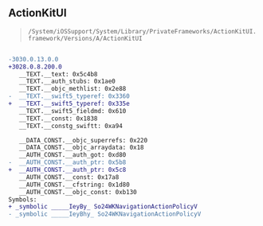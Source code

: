 ## ActionKitUI

> `/System/iOSSupport/System/Library/PrivateFrameworks/ActionKitUI.framework/Versions/A/ActionKitUI`

```diff

-3030.0.13.0.0
+3028.0.8.200.0
   __TEXT.__text: 0x5c4b8
   __TEXT.__auth_stubs: 0x1ae0
   __TEXT.__objc_methlist: 0x2e88
-  __TEXT.__swift5_typeref: 0x3360
+  __TEXT.__swift5_typeref: 0x335e
   __TEXT.__swift5_fieldmd: 0x610
   __TEXT.__const: 0x1838
   __TEXT.__constg_swiftt: 0xa94

   __DATA_CONST.__objc_superrefs: 0x220
   __DATA_CONST.__objc_arraydata: 0x18
   __AUTH_CONST.__auth_got: 0xd80
-  __AUTH_CONST.__auth_ptr: 0x5b8
+  __AUTH_CONST.__auth_ptr: 0x5c8
   __AUTH_CONST.__const: 0x17a8
   __AUTH_CONST.__cfstring: 0x1d80
   __AUTH_CONST.__objc_const: 0xb130
Symbols:
+ _symbolic _____IeyBy_ So24WKNavigationActionPolicyV
- _symbolic _____IeyBhy_ So24WKNavigationActionPolicyV

```

